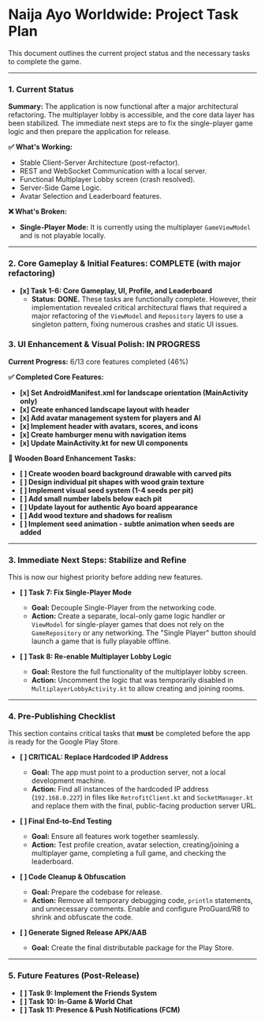 # Naija Ayo Worldwide: Project Task Plan

This document outlines the current project status and the necessary tasks to complete the game.

---

### 1. Current Status

**Summary:** The application is now functional after a major architectural refactoring. The multiplayer lobby is accessible, and the core data layer has been stabilized. The immediate next steps are to fix the single-player game logic and then prepare the application for release.

**✅ What's Working:**
- Stable Client-Server Architecture (post-refactor).
- REST and WebSocket Communication with a local server.
- Functional Multiplayer Lobby screen (crash resolved).
- Server-Side Game Logic.
- Avatar Selection and Leaderboard features.

**❌ What's Broken:**
- **Single-Player Mode:** It is currently using the multiplayer `GameViewModel` and is not playable locally.

---

### 2. Core Gameplay & Initial Features: COMPLETE (with major refactoring)

-   **[x] Task 1-6: Core Gameplay, UI, Profile, and Leaderboard**
    -   **Status:** **DONE.** These tasks are functionally complete. However, their implementation revealed critical architectural flaws that required a major refactoring of the `ViewModel` and `Repository` layers to use a singleton pattern, fixing numerous crashes and static UI issues.

### 3. UI Enhancement & Visual Polish: IN PROGRESS

**Current Progress:** 6/13 core features completed (46%)

**✅ Completed Core Features:**
-   **[x] Set AndroidManifest.xml for landscape orientation (MainActivity only)**
-   **[x] Create enhanced landscape layout with header**
-   **[x] Add avatar management system for players and AI**
-   **[x] Implement header with avatars, scores, and icons**
-   **[x] Create hamburger menu with navigation items**
-   **[x] Update MainActivity.kt for new UI components**

**🎯 Wooden Board Enhancement Tasks:**
-   **[ ] Create wooden board background drawable with carved pits**
-   **[ ] Design individual pit shapes with wood grain texture**
-   **[ ] Implement visual seed system (1-4 seeds per pit)**
-   **[ ] Add small number labels below each pit**
-   **[ ] Update layout for authentic Ayo board appearance**
-   **[ ] Add wood texture and shadows for realism**
-   **[ ] Implement seed animation - subtle animation when seeds are added**

---

### 3. Immediate Next Steps: Stabilize and Refine

This is now our highest priority before adding new features.

-   **[ ] Task 7: Fix Single-Player Mode**
    -   **Goal:** Decouple Single-Player from the networking code.
    -   **Action:** Create a separate, local-only game logic handler or `ViewModel` for single-player games that does not rely on the `GameRepository` or any networking. The "Single Player" button should launch a game that is fully playable offline.

-   **[ ] Task 8: Re-enable Multiplayer Lobby Logic**
    -   **Goal:** Restore the full functionality of the multiplayer lobby screen.
    -   **Action:** Uncomment the logic that was temporarily disabled in `MultiplayerLobbyActivity.kt` to allow creating and joining rooms.

---

### 4. Pre-Publishing Checklist

This section contains critical tasks that **must** be completed before the app is ready for the Google Play Store.

-   **[ ] CRITICAL: Replace Hardcoded IP Address**
    -   **Goal:** The app must point to a production server, not a local development machine.
    -   **Action:** Find all instances of the hardcoded IP address (`192.168.0.227`) in files like `RetrofitClient.kt` and `SocketManager.kt` and replace them with the final, public-facing production server URL.

-   **[ ] Final End-to-End Testing**
    -   **Goal:** Ensure all features work together seamlessly.
    -   **Action:** Test profile creation, avatar selection, creating/joining a multiplayer game, completing a full game, and checking the leaderboard.

-   **[ ] Code Cleanup & Obfuscation**
    -   **Goal:** Prepare the codebase for release.
    -   **Action:** Remove all temporary debugging code, `println` statements, and unnecessary comments. Enable and configure ProGuard/R8 to shrink and obfuscate the code.

-   **[ ] Generate Signed Release APK/AAB**
    -   **Goal:** Create the final distributable package for the Play Store.

---

### 5. Future Features (Post-Release)

-   **[ ] Task 9: Implement the Friends System**
-   **[ ] Task 10: In-Game & World Chat**
-   **[ ] Task 11: Presence & Push Notifications (FCM)**

